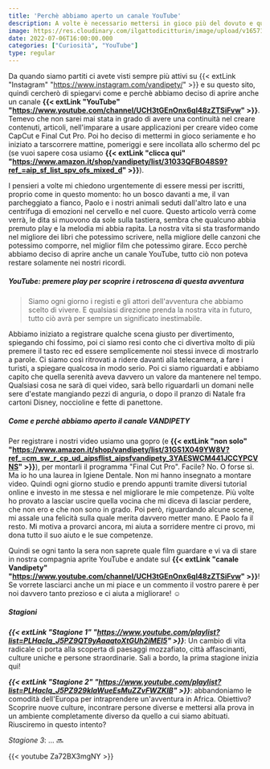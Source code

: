 ```yaml
---
title: 'Perchè abbiamo aperto un canale YouTube'
description: A volte è necessario mettersi in gioco più del dovuto e questa ci sembrava l'occasione giusta per farlo.
image: https://res.cloudinary.com/ilgattodicitturin/image/upload/v1657123237/Articoli/Come_e_perche_abbiamo_aperto_un_canale_YouTube.png
date: 2022-07-06T16:00:00.000
categories: ["Curiosità", "YouTube"]
type: regular
---
```


Da quando siamo partiti ci avete visti sempre più attivi su {{< extLink "Instagram" "https://www.instagram.com/vandipety/" >}} e su questo sito, quindi cercherò di spiegarvi come e perchè abbiamo deciso di aprire anche un canale **{{< extLink "YouTube" "https://www.youtube.com/channel/UCH3tGEnOnx6ql48zZTSiFvw" >}}**.
Temevo che non sarei mai stata in grado di avere una continuità nel creare contenuti, articoli, nell'imparare a usare applicazioni per creare video come CapCut e Final Cut Pro. Poi ho deciso di mettermi in gioco seriamente e ho iniziato a tarscorrere mattine, pomeriggi e sere incollata allo schermo del pc (se vuoi sapere cosa usiamo **{{< extLink "clicca qui" "https://www.amazon.it/shop/vandipety/list/31033QFBO48S9?ref_=aip_sf_list_spv_ofs_mixed_d" >}}**).  

I pensieri a volte mi chiedono urgentemente di essere messi per iscritti, proprio come in questo momento: ho un bosco davanti a me, il van parcheggiato a fianco, Paolo e i nostri animali seduti dall'altro lato e una centrifuga di emozioni nel cervello e nel cuore. Questo articolo verrà come verrà, le dita si muovono da sole sulla tastiera, sembra che qualcuno abbia premuto play e la melodia mi abbia rapita. 
La nostra vita si sta trasformando nel migliore dei libri che potessimo scrivere, nella migliore delle canzoni che potessimo comporre, nel miglior film che potessimo girare.
Ecco perchè abbiamo deciso di aprire anche un canale YouTube, tutto ciò non poteva restare solamente nei nostri ricordi. 

##### YouTube: premere play per scoprire i retroscena di questa avventura

> Siamo ogni giorno i registi e gli attori dell'avventura che abbiamo scelto di vivere. E qualsiasi direzione prenda la nostra vita in futuro, tutto ciò avrà per sempre un significato inestimabile. 

Abbiamo iniziato a registrare qualche scena giusto per divertimento, spiegando chi fossimo, poi ci siamo resi conto che ci divertiva molto di più premere il tasto rec ed essere semplicemente noi stessi invece di mostrarlo a parole. Ci siamo così ritrovati a ridere davanti alla telecamera, a fare i turisti, a spiegare qualcosa in modo serio. Poi ci siamo riguardati e abbiamo capito che quella serenità aveva davvero un valore da mantenere nel tempo. Qualsiasi cosa ne sarà di quei video, sarà bello riguardarli un domani nelle sere d'estate mangiando pezzi di anguria, o dopo il pranzo di Natale fra cartoni Disney, noccioline e fette di panettone.

##### Come e perchè abbiamo aperto il canale VANDIPETY

Per registrare i nostri video usiamo una gopro (e **{{< extLink "non solo" "https://www.amazon.it/shop/vandipety/list/31GS1X049YW8V?ref_=cm_sw_r_cp_ud_aipsflist_aipsfvandipety_3YAESWCM441JCCYPCVNS" >}}**), per montarli il programma "Final Cut Pro". Facile? No. O forse sì.  
Ma io ho una laurea in Igiene Dentale. Non mi hanno insegnato a montare video. Quindi ogni giorno studio e prendo appunti tramite diversi tutorial online e investo in me stessa e nel migliorare le mie competenze. Più volte ho provato a lasciar uscire quella vocina che mi diceva di lasciar perdere, che non ero e che non sono in grado. Poi però, riguardando alcune scene, mi assale una felicità sulla quale merita davvero metter mano. 
E Paolo fa il resto. Mi motiva a provarci ancora, mi aiuta a sorridere mentre ci provo, mi dona tutto il suo aiuto e le sue competenze.

Quindi se ogni tanto la sera non saprete quale film guardare e vi va di stare in nostra compagnia aprite YouTube e andate sul **{{< extLink "canale Vandipety" "https://www.youtube.com/channel/UCH3tGEnOnx6ql48zZTSiFvw" >}}**! Se vorrete lasciarci anche un mi piace e un commento il vostro parere è per noi davvero tanto prezioso e ci aiuta a migliorare! ☺️

##### Stagioni

_**{{< extLink "Stagione 1" "https://www.youtube.com/playlist?list=PLHaclq_J5PZ9QT9yAaaqtoXtGUh2iMEI5" >}}**_: Un cambio di vita radicale ci porta alla scoperta di paesaggi mozzafiato, città affascinanti, culture uniche e persone straordinarie. Sali a bordo, la prima stagione inizia qui!

_**{{< extLink "Stagione 2" "https://www.youtube.com/playlist?list=PLHaclq_J5PZ929klaWueEsMuZZvFWZKIB" >}}**_: abbandoniamo le comodità dell'Europa per intraprendere un'avventura in Africa. Obiettivo? Scoprire nuove culture, incontrare persone diverse e mettersi alla prova in un ambiente completamente diverso da quello a cui siamo abituati. Riusciremo in questo intento?

_Stagione 3_: ... 🔜

{{< youtube Za72BX3mgNY >}}
